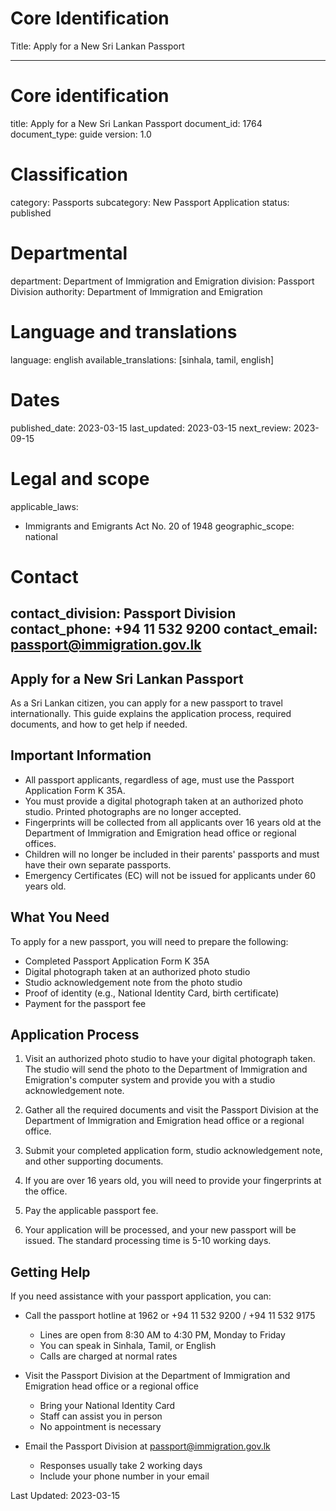 # Core Identification
Title: Apply for a New Sri Lankan Passport

---
# Core identification
title: Apply for a New Sri Lankan Passport
document_id: 1764
document_type: guide
version: 1.0

# Classification
category: Passports
subcategory: New Passport Application
status: published

# Departmental
department: Department of Immigration and Emigration
division: Passport Division
authority: Department of Immigration and Emigration

# Language and translations
language: english
available_translations: [sinhala, tamil, english]

# Dates
published_date: 2023-03-15
last_updated: 2023-03-15
next_review: 2023-09-15

# Legal and scope
applicable_laws:
 - Immigrants and Emigrants Act No. 20 of 1948
geographic_scope: national

# Contact
contact_division: Passport Division
contact_phone: +94 11 532 9200
contact_email: passport@immigration.gov.lk
---

## Apply for a New Sri Lankan Passport

As a Sri Lankan citizen, you can apply for a new passport to travel internationally. This guide explains the application process, required documents, and how to get help if needed.

## Important Information

- All passport applicants, regardless of age, must use the Passport Application Form K 35A.
- You must provide a digital photograph taken at an authorized photo studio. Printed photographs are no longer accepted.
- Fingerprints will be collected from all applicants over 16 years old at the Department of Immigration and Emigration head office or regional offices.
- Children will no longer be included in their parents' passports and must have their own separate passports.
- Emergency Certificates (EC) will not be issued for applicants under 60 years old.

## What You Need

To apply for a new passport, you will need to prepare the following:

- Completed Passport Application Form K 35A
- Digital photograph taken at an authorized photo studio
- Studio acknowledgement note from the photo studio
- Proof of identity (e.g., National Identity Card, birth certificate)
- Payment for the passport fee

## Application Process

1. Visit an authorized photo studio to have your digital photograph taken. The studio will send the photo to the Department of Immigration and Emigration's computer system and provide you with a studio acknowledgement note.

2. Gather all the required documents and visit the Passport Division at the Department of Immigration and Emigration head office or a regional office.

3. Submit your completed application form, studio acknowledgement note, and other supporting documents.

4. If you are over 16 years old, you will need to provide your fingerprints at the office.

5. Pay the applicable passport fee.

6. Your application will be processed, and your new passport will be issued. The standard processing time is 5-10 working days.

## Getting Help

If you need assistance with your passport application, you can:

- Call the passport hotline at 1962 or +94 11 532 9200 / +94 11 532 9175
    - Lines are open from 8:30 AM to 4:30 PM, Monday to Friday
    - You can speak in Sinhala, Tamil, or English
    - Calls are charged at normal rates

- Visit the Passport Division at the Department of Immigration and Emigration head office or a regional office
    - Bring your National Identity Card
    - Staff can assist you in person
    - No appointment is necessary

- Email the Passport Division at passport@immigration.gov.lk
    - Responses usually take 2 working days
    - Include your phone number in your email

Last Updated: 2023-03-15